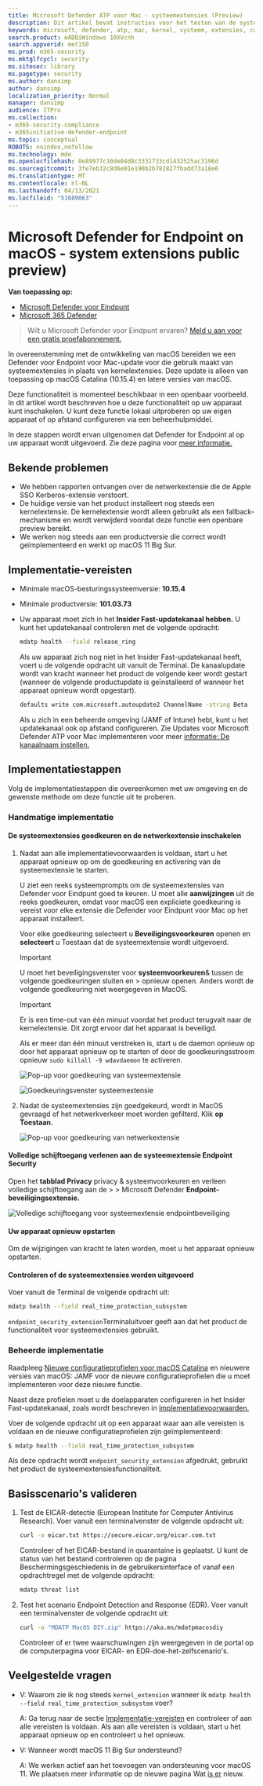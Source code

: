 ```yaml
---
title: Microsoft Defender ATP voor Mac - systeemextensies (Preview)
description: Dit artikel bevat instructies voor het testen van de systeemextensiesfunctionaliteit van Microsoft Defender ATP voor Mac. Deze functionaliteit is momenteel beschikbaar in een openbaar voorbeeld.
keywords: microsoft, defender, atp, mac, kernel, systeem, extensies, catalina
search.product: eADQiWindows 10XVcnh
search.appverid: met150
ms.prod: m365-security
ms.mktglfcycl: security
ms.sitesec: library
ms.pagetype: security
ms.author: dansimp
author: dansimp
localization_priority: Normal
manager: dansimp
audience: ITPro
ms.collection:
- m365-security-compliance
- m365initiative-defender-endpoint
ms.topic: conceptual
ROBOTS: noindex,nofollow
ms.technology: mde
ms.openlocfilehash: 0e89977c10de04d8c3331733cd1432525ac3196d
ms.sourcegitcommit: 3fe7eb32c8d6e01e190b2b782827fbadd73a18e6
ms.translationtype: MT
ms.contentlocale: nl-NL
ms.lasthandoff: 04/13/2021
ms.locfileid: "51689063"
---
```

# <a name="microsoft-defender-for-endpoint-on-macos---system-extensions-public-preview"></a>Microsoft Defender for Endpoint on macOS - system extensions public preview)

**Van toepassing op:**
- [Microsoft Defender voor Eindpunt](https://go.microsoft.com/fwlink/p/?linkid=2154037)
- [Microsoft 365 Defender](https://go.microsoft.com/fwlink/?linkid=2118804)

> Wilt u Microsoft Defender voor Eindpunt ervaren? [Meld u aan voor een gratis proefabonnement.](https://www.microsoft.com/microsoft-365/windows/microsoft-defender-atp?ocid=docs-wdatp-exposedapis-abovefoldlink)

In overeenstemming met de ontwikkeling van macOS bereiden we een Defender voor Endpoint voor Mac-update voor die gebruik maakt van systeemextensies in plaats van kernelextensies. Deze update is alleen van toepassing op macOS Catalina (10.15.4) en latere versies van macOS.

Deze functionaliteit is momenteel beschikbaar in een openbaar voorbeeld. In dit artikel wordt beschreven hoe u deze functionaliteit op uw apparaat kunt inschakelen. U kunt deze functie lokaal uitproberen op uw eigen apparaat of op afstand configureren via een beheerhulpmiddel.

In deze stappen wordt ervan uitgenomen dat Defender for Endpoint al op uw apparaat wordt uitgevoerd. Zie deze pagina voor [meer informatie.](microsoft-defender-endpoint-mac.md)

## <a name="known-issues"></a>Bekende problemen

- We hebben rapporten ontvangen over de netwerkextensie die de Apple SSO Kerberos-extensie verstoort.
- De huidige versie van het product installeert nog steeds een kernelextensie. De kernelextensie wordt alleen gebruikt als een fallback-mechanisme en wordt verwijderd voordat deze functie een openbare preview bereikt.
- We werken nog steeds aan een productversie die correct wordt geïmplementeerd en werkt op macOS 11 Big Sur.

## <a name="deployment-prerequisites"></a>Implementatie-vereisten

- Minimale macOS-besturingssysteemversie: **10.15.4**
- Minimale productversie: **101.03.73**
- Uw apparaat moet zich in het **Insider Fast-updatekanaal hebben.** U kunt het updatekanaal controleren met de volgende opdracht:

  ```bash
  mdatp health --field release_ring
  ```

  Als uw apparaat zich nog niet in het Insider Fast-updatekanaal heeft, voert u de volgende opdracht uit vanuit de Terminal. De kanaalupdate wordt van kracht wanneer het product de volgende keer wordt gestart (wanneer de volgende productupdate is geïnstalleerd of wanneer het apparaat opnieuw wordt opgestart).

  ```bash
  defaults write com.microsoft.autoupdate2 ChannelName -string Beta
  ```

  Als u zich in een beheerde omgeving (JAMF of Intune) hebt, kunt u het updatekanaal ook op afstand configureren. Zie Updates voor Microsoft Defender ATP voor Mac implementeren voor meer [informatie: De kanaalnaam instellen.](mac-updates.md#set-the-channel-name)

## <a name="deployment-steps"></a>Implementatiestappen

Volg de implementatiestappen die overeenkomen met uw omgeving en de gewenste methode om deze functie uit te proberen.

### <a name="manual-deployment"></a>Handmatige implementatie

#### <a name="approve-the-system-extensions-and-enable-the-network-extension"></a>De systeemextensies goedkeuren en de netwerkextensie inschakelen

1. Nadat aan alle implementatievoorwaarden is voldaan, start u het apparaat opnieuw op om de goedkeuring en activering van de systeemextensie te starten.

   U ziet een reeks systeemprompts om de systeemextensies van Defender voor Eindpunt goed te keuren. U moet alle **aanwijzingen** uit de reeks goedkeuren, omdat voor macOS een expliciete goedkeuring is vereist voor elke extensie die Defender voor Eindpunt voor Mac op het apparaat installeert.
   
   Voor elke goedkeuring selecteert u **Beveiligingsvoorkeuren** openen en **selecteert** u Toestaan dat de systeemextensie wordt uitgevoerd.

   > [!IMPORTANT]
   > U moet het beveiligingsvenster voor **systeemvoorkeuren**& tussen de volgende goedkeuringen sluiten en  >   opnieuw openen. Anders wordt de volgende goedkeuring niet weergegeven in MacOS.

   > [!IMPORTANT]
   > Er is een time-out van één minuut voordat het product terugvalt naar de kernelextensie. Dit zorgt ervoor dat het apparaat is beveiligd.
   >
   > Als er meer dan één minuut verstreken is, start u de daemon opnieuw op door het apparaat opnieuw op te starten of door de goedkeuringsstroom opnieuw `sudo killall -9 wdavdaemon` te activeren.

   ![Pop-up voor goedkeuring van systeemextensie](images/mac-system-extension-approval.png)

   ![Goedkeuringsvenster systeemextensie](images/mac-system-extension-pref.png)

1. Nadat de systeemextensies zijn goedgekeurd, wordt in MacOS gevraagd of het netwerkverkeer moet worden gefilterd. Klik **op Toestaan.**

   ![Pop-up voor goedkeuring van netwerkextensie](images/mac-system-extension-filter.png)

#### <a name="grant-full-disk-access-to-the-endpoint-security-system-extension"></a>Volledige schijftoegang verlenen aan de systeemextensie Endpoint Security

Open het **tabblad Privacy** privacy & systeemvoorkeuren en verleen volledige schijftoegang aan de  >    >   Microsoft Defender **Endpoint-beveiligingsextensie.** 

![Volledige schijftoegang voor systeemextensie endpointbeveiliging](images/mac-system-extension-fda.png)

#### <a name="reboot-your-device"></a>Uw apparaat opnieuw opstarten

Om de wijzigingen van kracht te laten worden, moet u het apparaat opnieuw opstarten.

#### <a name="verify-that-the-system-extensions-are-running"></a>Controleren of de systeemextensies worden uitgevoerd

Voer vanuit de Terminal de volgende opdracht uit:

```bash
mdatp health --field real_time_protection_subsystem
```

`endpoint_security_extension`Terminaluitvoer geeft aan dat het product de functionaliteit voor systeemextensies gebruikt.

### <a name="managed-deployment"></a>Beheerde implementatie

Raadpleeg [Nieuwe configuratieprofielen voor macOS Catalina](mac-sysext-policies.md#jamf) en nieuwere versies van macOS: JAMF voor de nieuwe configuratieprofielen die u moet implementeren voor deze nieuwe functie.

Naast deze profielen moet u de doelapparaten configureren in het Insider Fast-updatekanaal, zoals wordt beschreven in [implementatievoorwaarden.](#deployment-prerequisites)

Voer de volgende opdracht uit op een apparaat waar aan alle vereisten is voldaan en de nieuwe configuratieprofielen zijn geïmplementeerd:

```bash
$ mdatp health --field real_time_protection_subsystem
```

Als deze opdracht wordt `endpoint_security_extension` afgedrukt, gebruikt het product de systeemextensiesfunctionaliteit.

## <a name="validate-basic-scenarios"></a>Basisscenario's valideren

1. Test de EICAR-detectie (European Institute for Computer Antivirus Research). Voer vanuit een terminalvenster de volgende opdracht uit:

   ```bash
   curl -o eicar.txt https://secure.eicar.org/eicar.com.txt
   ```

   Controleer of het EICAR-bestand in quarantaine is geplaatst. U kunt de status van het bestand controleren op de pagina Beschermingsgeschiedenis in de gebruikersinterface of vanaf een opdrachtregel met de volgende opdracht:

    ```bash
    mdatp threat list
    ```

2. Test het scenario Endpoint Detection and Response (EDR). Voer vanuit een terminalvenster de volgende opdracht uit:

   ```bash
   curl -o "MDATP MacOS DIY.zip" https://aka.ms/mdatpmacosdiy
   ```

   Controleer of er twee waarschuwingen zijn weergegeven in de portal op de computerpagina voor EICAR- en EDR-doe-het-zelfscenario's.

## <a name="frequently-asked-questions"></a>Veelgestelde vragen

- V: Waarom zie ik nog steeds `kernel_extension` wanneer ik `mdatp health --field real_time_protection_subsystem` voer?

    A: Ga terug naar de sectie [Implementatie-vereisten](#deployment-prerequisites) en controleer of aan alle vereisten is voldaan. Als aan alle vereisten is voldaan, start u het apparaat opnieuw op en controleert u het opnieuw.

- V: Wanneer wordt macOS 11 Big Sur ondersteund?

    A: We werken actief aan het toevoegen van ondersteuning voor macOS 11. We plaatsen meer informatie op de nieuwe pagina Wat [is er](mac-whatsnew.md) nieuw.
